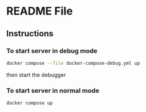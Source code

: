 # README File

## Instructions

### To start server in debug mode

```bash
docker compose --file docker-compose-debug.yml up 
```

then start the debugger

### To start server in normal mode

```bash
docker compose up
```
